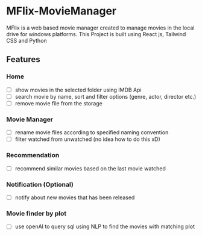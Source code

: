 # MFlix-MovieManager
MFlix is a web based movie manager created to manage movies in the local drive for windows platforms. This Project is built using React js, Tailwind CSS and Python

## **Features**

### Home

- [ ] show movies in the selected folder using IMDB Api
- [ ] search movie by name, sort and filter options (genre, actor, director etc.)
- [ ] remove movie file from the storage

### Movie Manager

- [ ] rename movie files according to specified naming convention
- [ ] filter watched from unwatched (no idea how to do this xD)

### Recommendation

- [ ] recommend similar movies based on the last movie watched

### Notification (Optional)

- [ ] notify about new movies that has been released

### Movie finder by plot

- [ ] use openAI to query sql using NLP to find the movies with matching plot
